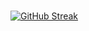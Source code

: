 ### 

[![GitHub Streak](https://streak-stats.demolab.com?user=bpkwee&theme=dark&hide_border=true&mode=weekly)](https://git.io/streak-stats)

<!--
**bpkwee/bpkwee** is a ✨ _special_ ✨ repository because its `README.md` (this file) appears on your GitHub profile.

Here are some ideas to get you started:

- 🔭 I’m currently working on ...
- 🌱 I’m currently learning ...
- 👯 I’m looking to collaborate on ...
- 🤔 I’m looking for help with ...
- 💬 Ask me about ...
- 📫 How to reach me: ...
- 😄 Pronouns: ...
- ⚡ Fun fact: ...
-->
